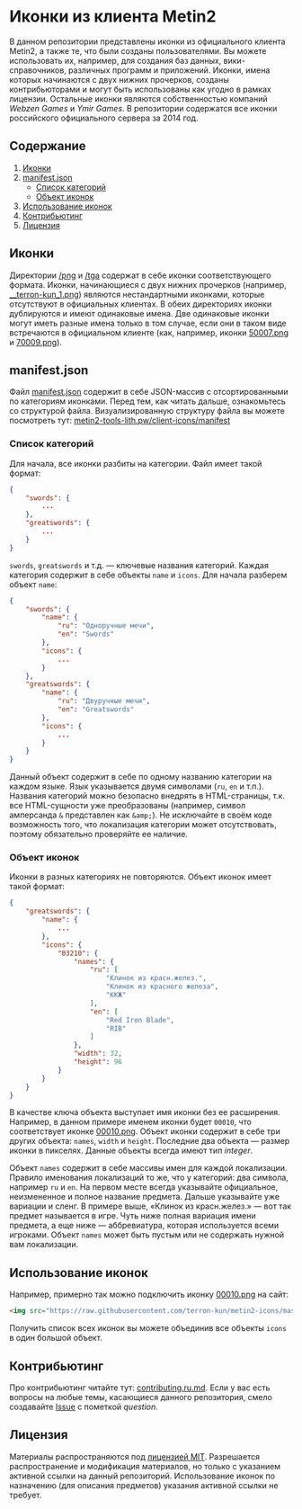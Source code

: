 # Иконки из клиента Metin2

В данном репозитории представлены иконки из официального клиента Metin2, а также те, что были созданы пользователями. Вы можете использовать их, например, для создания баз данных, вики-справочников, различных программ и приложений. Иконки, имена которых начинаются с двух нижних прочерков, созданы контрибьюторами и могут быть использованы как угодно в рамках лицензии. Остальные иконки являются собственностью компаний *Webzen Games* и *Ymir Games*. В репозитории содержатся все иконки российского официального сервера за 2014 год.

## Содержание

1. [Иконки](#Иконки)
2. [manifest.json](#manifestjson)
	* [Список категорий](#Список-категорий)
	* [Объект иконок](#Объект-иконок)
3. [Использование иконок](#Использование-иконок)
4. [Контрибьютинг](#Контрибьютинг)
5. [Лицензия](#Лицензия)

## Иконки

Директории [/png](/png) и [/tga](/tga) содержат в себе иконки соответствующего формата. Иконки, начинающиеся с двух нижних прочерков (например, [__terron-kun_1.png](https://raw.githubusercontent.com/terron-kun/metin2-icons/master/png/__terron-kun_1.png)) являются нестандартными иконками, которые отсутствуют в официальных клиентах. В обеих директориях иконки дублируются и имеют одинаковые имена. Две одинаковые иконки могут иметь разные имена только в том случае, если они в таком виде встречаются в официальном клиенте (как, например, иконки [50007.png](https://raw.githubusercontent.com/terron-kun/metin2-icons/master/png/50007.png) и [70009.png](https://raw.githubusercontent.com/terron-kun/metin2-icons/master/png/70009.png)).

## manifest.json

Файл [manifest.json](/manifest.json) содержит в себе JSON-массив с отсортированными по категориям иконками. Перед тем, как читать дальше, ознакомьтесь со структурой файла. Визуализированную структуру файла вы можете посмотреть тут: [metin2-tools-lith.pw/client-icons/manifest](https://metin2-tools-lith.pw/client-icons/manifest)

### Список категорий

Для начала, все иконки разбиты на категории. Файл имеет такой формат:

````json
{
	"swords": {
		...
	},
	"greatswords": {
		...
	}
}
````

`swords`, `greatswords` и т.д. &mdash; ключевые названия категорий. Каждая категория содержит в себе объекты `name` и `icons`. Для начала разберем объект `name`:

````json
{
	"swords": {
		"name": {
			"ru": "Одноручные мечи",
			"en": "Swords"
		},
		"icons": {
			...
		}
	},
	"greatswords": {
		"name": {
			"ru": "Двуручные мечи",
			"en": "Greatswords"
		},
		"icons": {
			...
		}
	}
}
````

Данный объект содержит в себе по одному названию категории на каждом языке. Язык указывается двумя символами (`ru`, `en` и т.п.). Названия категорий можно безопасно внедрять в HTML-страницы, т.к. все HTML-сущности уже преобразованы (например, символ амперсанда `&` представлен как `&amp;`). Не исключайте в своём коде возможность того, что локализация категории может отсутствовать, поэтому обязательно проверяйте ее наличие.

### Объект иконок

Иконки в разных категориях не повторяются. Объект иконок имеет такой формат:

````json
{
	"greatswords": {
		"name": {
			...
		},
		"icons": {
			"03210": {
				"names": {
					"ru": [
						"Клинок из красн.желез.",
						"Клинок из красного железа",
						"ККЖ"
					],
					"en": [
						"Red Iron Blade",
						"RIB"
					]
				},
				"width": 32,
				"height": 96
			}
		}
	}
}
````

В качестве ключа объекта выступает имя иконки без ее расширения. Например, в данном примере именем иконки будет `00010`, что соответствует иконке [00010.png](https://raw.githubusercontent.com/terron-kun/metin2-icons/master/png/00010.png). Объект иконки содержит в себе три других объекта: `names`, `width` и `height`. Последние два объекта &mdash; размер иконки в пикселях. Данные объекты всегда имеют тип *integer*.

Объект `names` содержит в себе массивы имен для каждой локализации. Правило именования локализаций то же, что у категорий: два символа, например `ru` и `en`. На первом месте всегда указывайте официальное, неизмененное и полное название предмета. Дальше указывайте уже вариации и сленг. В примере выше, &laquo;Клинок из красн.желез.&raquo; &mdash; вот так предмет называется в игре. Чуть ниже полная вариация имени предмета, а еще ниже &mdash; аббревиатура, которая используется всеми игроками. Объект `names` может быть пустым или не содержать нужной вам локализации.

## Использование иконок

Например, примерно так можно подключить иконку [00010.png](https://raw.githubusercontent.com/terron-kun/metin2-icons/master/png/00010.png) на сайт:

````html
<img src="https://raw.githubusercontent.com/terron-kun/metin2-icons/master/png/00010.png" alt="00010.png">
````

Получить список всех иконок вы можете объединив все объекты `icons` в один большой объект.

## Контрибьютинг

Про контрибьютинг читайте тут: [contributing.ru.md](/contributing.ru.md). Если у вас есть вопросы на любые темы, касающиеся данного репозитория, смело создавайте [Issue](https://github.com/terron-kun/metin2-icons/issues) с пометкой *question*.

## Лицензия

Материалы распространяются под [лицензией MIT](/LICENSE). Разрешается распространение и модификация материалов, но только с указанием активной ссылки на данный репозиторий. Использование иконок по назначению (для описания предметов) указания активной ссылки не требует.
